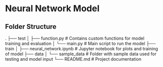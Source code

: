 # Neural Network Model

## Folder Structure 
.
├── test
│   ├── function.py             # Contains custom functions for model training and evaluation
│   └── main.py                 # Main script to run the model
├── train
│   ├── neural_network.ipynb    # Jupyter notebook for plots and training of model
├── data
│   └── sample_data             # Folder with sample data used for testing and model input
└── README.md                   # Project documentation
